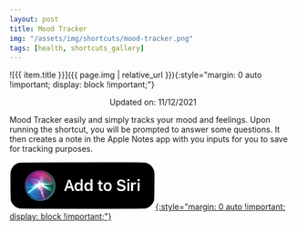```yaml
---
layout: post
title: Mood Tracker
img: "/assets/img/shortcuts/mood-tracker.png"
tags: [health, shortcuts_gallery]
---
```


![{{ item.title }}]({{ page.img | relative_url }}){:style="margin: 0 auto !important; display: block !important;"}

<div style="width: 100%; text-align: center;">Updated on: 11/12/2021</div>

Mood Tracker easily and simply tracks your mood and feelings. Upon running the shortcut, you will be prompted to answer some questions. It then creates a note in the Apple Notes app with you inputs for you to save for tracking purposes.

[![Add {{ item.title }} to Shortcut](/assets/img/shortcuts/add-to-siri-btn.png){:style="margin: 0 auto !important; display: block !important;"}](https://www.icloud.com/shortcuts/fca2b79622ac433ebde3ec6829e5c235)